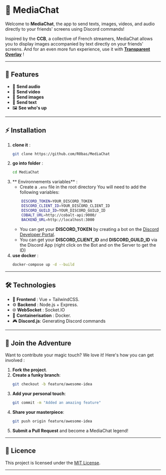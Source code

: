 # 🎉 MediaChat 

Welcome to **MediaChat**, the app to send texts, images, videos, and audio directly to your friends' screens using Discord commands!

Inspired by the **CCB**, a collective of French streamers, MediaChat allows you to display images accompanied by text directly on your friends' screens. And for an even more fun experience, use it with [**Transparent Overlay**](https://github.com/ProbablyClem/transparent-overlay/releases) !

---

## 🚀 Features

- 🎤 **Send audio**
- 🎥 **Send video**
- 🎥 **Send images**
- 💬 **Send text** 
- 🖼️ **See who's up**

---

## ⚡ Installation

1. **clone it** :
    ```bash
    git clone https://github.com/R0bas/MediaChat
    ```
2. **go into folder** :
    ```bash
    cd MediaChat
    ```
3. ** Environnements variables** : 
    - Create a `.env` file in the root directory
    You will need to add the following variables:
    ```bash
        DISCORD_TOKEN=YOUR_DISCORD_TOKEN
        DISCORD_CLIENT_ID=YOUR_DISCORD_CLIENT_ID
        DISCORD_GUILD_ID=YOUR_DISCORD_GUILD_ID
        COBALT_URL=http://cobalt-api:9000/
        BACKEND_URL=http://localhost:3000
    ```
    - You can get your **DISCORD_TOKEN** by creating a bot on the [Discord Developer Portal](https://discord.com/developers/applications).
    - You can get your **DISCORD_CLIENT_ID** and **DISCORD_GUILD_ID** via the Discord App (right click on the Bot and on the Server to get the ID)
4. **use docker** :
    ```bash
    docker-compose up -d --build
    ```
---


## 🛠️ Technologies

- 🎨 **Frontend** : Vue + TailwindCSS.
- ⚙️ **Backend** : Node.js + Express.
- 🌐 **WebSocket** : Socket.IO
- 🐳 **Containerisation** : Docker.
- 🎮 **Discord.js**: Generating Discord commands 

---

## 🤩 Join the Adventure

Want to contribute your magic touch? We love it! Here's how you can get involved :

1. **Fork the project**.
2. **Create a funky branch**:
    ```bash
    git checkout -b feature/awesome-idea
    ```
3. **Add your personal touch**:
    ```bash
    git commit -m "Added an amazing feature"
    ```
4. **Share your masterpiece**:
    ```bash
    git push origin feature/awesome-idea
    ```
5. **Submit a Pull Request** and become a MediaChat legend!

---

## 📜 Licence

This project is licensed under the [MIT License](LICENSE).

---
